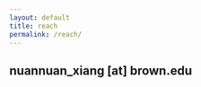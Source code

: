 ```yaml
---
layout: default
title: reach
permalink: /reach/
---
```

<h2 class="subsection-head">nuannuan_xiang [at] brown.edu </h2>

